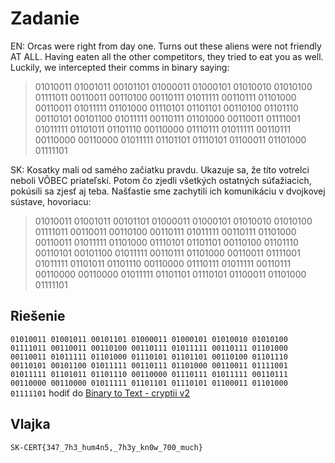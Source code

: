 # Zadanie

EN: Orcas were right from day one. Turns out these aliens were not friendly AT ALL. Having eaten all the other competitors, they tried to eat you as well. Luckily, we intercepted their comms in binary saying:

> 01010011 01001011 00101101 01000011 01000101 01010010 01010100 01111011 00110011 00110100 00110111 01011111 00110111 01101000 00110011 01011111 01101000 01110101 01101101 00110100 01101110 00110101 00101100 01011111 00110111 01101000 00110011 01111001 01011111 01101011 01101110 00110000 01110111 01011111 00110111 00110000 00110000 01011111 01101101 01110101 01100011 01101000 01111101

SK: Kosatky mali od samého začiatku pravdu. Ukazuje sa, že títo votrelci neboli VÔBEC priateľskí. Potom čo zjedli všetkých ostatných súťažiacich, pokúsili sa zjesť aj teba. Našťastie sme zachytili ich komunikáciu v dvojkovej sústave, hovoriacu:

> 01010011 01001011 00101101 01000011 01000101 01010010 01010100 01111011 00110011 00110100 00110111 01011111 00110111 01101000 00110011 01011111 01101000 01110101 01101101 00110100 01101110 00110101 00101100 01011111 00110111 01101000 00110011 01111001 01011111 01101011 01101110 00110000 01110111 01011111 00110111 00110000 00110000 01011111 01101101 01110101 01100011 01101000 01111101

## Riešenie

`01010011 01001011 00101101 01000011 01000101 01010010 01010100 01111011 00110011 00110100 00110111 01011111 00110111 01101000 00110011 01011111 01101000 01110101 01101101 00110100 01101110 00110101 00101100 01011111 00110111 01101000 00110011 01111001 01011111 01101011 01101110 00110000 01110111 01011111 00110111 00110000 00110000 01011111 01101101 01110101 01100011 01101000 01111101` hodiť do [Binary to Text - cryptii v2](https://v2.cryptii.com/binary/text)

## Vlajka

    SK-CERT{347_7h3_hum4n5,_7h3y_kn0w_700_much}
